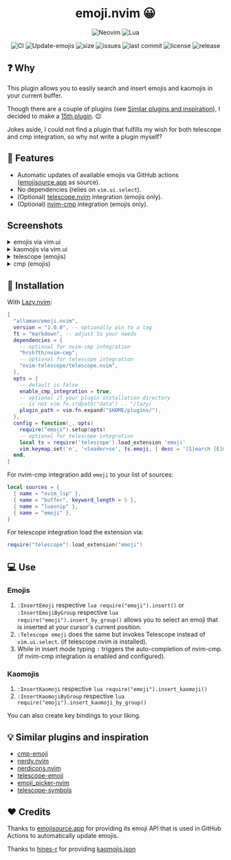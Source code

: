 <h1 align="center">emoji.nvim 😀</h1>

<div align="center">
  <p>
    <img src="https://img.shields.io/badge/NeoVim-%2357A143.svg?&style=for-the-badge&logo=neovim&logoColor=white" alt="Neovim"/>
    <img src="https://img.shields.io/badge/lua-%232C2D72.svg?style=for-the-badge&logo=lua&logoColor=white" alt="Lua"/>
  </p>
</div>
<div align="center">
  <p>
    <img src="https://github.com/Allaman/emoji.nvim/actions/workflows/ci.yml/badge.svg" alt="CI"/>
    <img src="https://github.com/Allaman/emoji.nvim/actions/workflows/update-emojis.yml/badge.svg" alt="Update-emojis"/>
    <img src="https://img.shields.io/github/repo-size/Allaman/emoji.nvim" alt="size"/>
    <img src="https://img.shields.io/github/issues/Allaman/emoji.nvim.svg" alt="issues"/>
    <img src="https://img.shields.io/github/last-commit/Allaman/emoji.nvim" alt="last commit"/>
    <img src="https://img.shields.io/github/license/Allaman/emoji.nvim" alt="license"/>
    <img src="https://img.shields.io/github/v/release/Allaman/emoji.nvim?sort=semver" alt="release"/>
  </p>
</div>

## ❓ Why

This plugin allows you to easily search and insert emojis and kaomojis in your current buffer.

Though there are a couple of plugins (see [Similar plugins and inspiration](#similar-plugins-and-inspiration)), I decided to make a [15th plugin](https://xkcd.com/927/). 😉

Jokes aside, I could not find a plugin that fulfills my wish for both telescope and cmp integration, so why not write a plugin myself?

## 💫 Features

- Automatic updates of available emojis via GitHub actions ([emojisource.app](https://emojisource.app/) as source).
- No dependencies (relies on `vim.ui.select`).
- (Optional) [telescope.nvim](https://github.com/nvim-telescope/telescope.nvim) integration (emojis only).
- (Optional) [nvim-cmp](https://github.com/hrsh7th/nvim-cmp) integration (emojis only).

## Screenshots

<details>
<summary>emojis via vim.ui</summary

[![ui.png](https://s9.gifyu.com/images/SFndT.png)](https://gifyu.com/image/SFndT)

Please note that I use [dressing.nvim](https://github.com/stevearc/dressing.nvim) so your UI might look different!

</details>

<details>
<summary>kaomojis via vim.ui</summary

[![kaomojis.png](https://s9.gifyu.com/images/SUNSK.png)](https://gifyu.com/image/SUNSK)

Please note that I use [dressing.nvim](https://github.com/stevearc/dressing.nvim) so your UI might look different!

</details>

<details>
<summary>telescope (emojis)</summary

[![telescope.png](https://s9.gifyu.com/images/SFndw.png)](https://gifyu.com/image/SFndw)

</details>

<details>
<summary>cmp (emojis)</summary

[![cmp.png](https://s9.gifyu.com/images/SFnd3.png)](https://gifyu.com/image/SFnd3)

</details>

## 🔧 Installation

With [Lazy.nvim](https://github.com/folke/lazy.nvim):

```lua
{
  "allaman/emoji.nvim",
  version = "1.0.0", -- optionally pin to a tag
  ft = "markdown", -- adjust to your needs
  dependencies = {
    -- optional for nvim-cmp integration
    "hrsh7th/nvim-cmp",
    -- optional for telescope integration
    "nvim-telescope/telescope.nvim",
  },
  opts = {
    -- default is false
    enable_cmp_integration = true,
    -- optional if your plugin installation directory
    -- is not vim.fn.stdpath("data") .. "/lazy/
    plugin_path = vim.fn.expand("$HOME/plugins/"),
  },
  config = function(_, opts)
    require("emoji").setup(opts)
    -- optional for telescope integration
    local ts = require('telescope').load_extension 'emoji'
    vim.keymap.set('n', '<leader>se', ts.emoji, { desc = '[S]earch [E]moji' })
  end,
}
```

For nvim-cmp integration add `emoji` to your list of sources:

```lua
local sources = {
  { name = "nvim_lsp" },
  { name = "buffer", keyword_length = 5 },
  { name = "luasnip" },
  { name = "emoji" },
}
```

For telescope integration load the extension via:

```lua
require("telescope").load_extension("emoji")
```

## 💻 Use

### Emojis

1. `:InsertEmoji` respective `lua require("emoji").insert()` or `:InsertEmojiByGroup` respective `lua require("emoji").insert_by_group()` allows you to select an emoji that is inserted at your cursor's current position.
2. `:Telescope emoji` does the same but invokes Telescope instead of `vim.ui.select`. (if telescope.nvim is installed).
3. While in insert mode typing `:` triggers the auto-completion of nvim-cmp. (if nvim-cmp integration is enabled and configured).

### Kaomojis

1. `:InsertKaomoji` respective `lua require("emoji").insert_kaomoji()`
2. `:InsertKaomojiByGroup` respective `lua require("emoji").insert_kaomoji_by_group()`

You can also create key bindings to your liking.

## 💡 Similar plugins and inspiration

- [cmp-emoji](https://github.com/hrsh7th/cmp-emoji)
- [nerdy.nvim](https://github.com/2KAbhishek/nerdy.nvim)
- [nerdicons.nvim](https://github.com/nvimdev/nerdicons.nvim)
- [telescope-emoji](https://github.com/xiyaowong/telescope-emoji.nvim)
- [emoji_picker-nvim](https://github.com/WilsonOh/emoji_picker-nvim)
- [telescope-symbols](https://github.com/nvim-telescope/telescope-symbols.nvim)

## ♥️ Credits

Thanks to [emojisource.app](https://emojisource.app/) for providing its emoji API that is used in GitHub Actions to automatically update emojis.

Thanks to [hines-r](https://github.com/hines-r) for providing [kaomojis.json](https://github.com/hines-r/kaomoji-api/blob/master/src/kaomoji.json)
